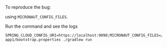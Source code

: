 To reproduce the bug:

using `MICRONAUT_CONFIG_FILES`.

Run the command and see the logs
```
SPRING_CLOUD_CONFIG_URI=https://localhost:9090;MICRONAUT_CONFIG_FILES=/path/to/my-app1/bootstrap.properties ./gradlew run 
```
